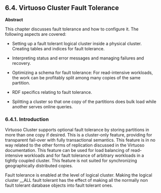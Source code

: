 <div>

<div>

<div>

<div>

## 6.4. Virtuoso Cluster Fault Tolerance

</div>

<div>

<div>

**Abstract**

This chapter discusses fault tolerance and how to configure it. The
following aspects are covered:

</div>

</div>

</div>

</div>

<div>

- Setting up a fault tolerant logical cluster inside a physical cluster.
  Creating tables and indices for fault tolerance.

- Interpreting status and error messages and managing failures and
  recovery.

- Optimizing a schema for fault tolerance: For read-intensive workloads,
  the work can be profitably split among many copies of the same
  partition.

- RDF specifics relating to fault tolerance.

- Splitting a cluster so that one copy of the partitions does bulk load
  while another serves online queries.

</div>

<div>

<div>

<div>

<div>

### 6.4.1. Introduction

</div>

</div>

</div>

Virtuoso Cluster supports optional fault tolerance by storing partitions
in more than one copy if desired. This is a cluster-only feature,
providing for transparent fail-over with fully transactional semantics.
This feature is in no way related to the other forms of replication
discussed in the Virtuoso documentation. This feature can be used for
load balancing of read-intensive workloads and for fault tolerance of
arbitrary workloads in a tightly coupled cluster. This feature is not
suited for synchronizing geographically distributed copies.

Fault tolerance is enabled at the level of logical cluster. Making the
logical cluster \_\_ALL fault tolerant has the effect of making all the
normally non fault tolerant database objects into fault tolerant ones.

</div>

</div>
